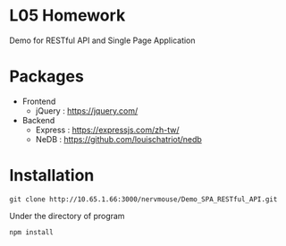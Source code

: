 # L05 Homework

Demo for RESTful API and Single Page Application


# Packages

 - Frontend
	 - jQuery : https://jquery.com/
 - Backend
	 - Express : https://expressjs.com/zh-tw/
	 - NeDB : https://github.com/louischatriot/nedb

# Installation

    git clone http://10.65.1.66:3000/nervmouse/Demo_SPA_RESTful_API.git
Under the directory of program

    npm install